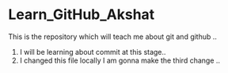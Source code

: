 # Learn_GitHub_Akshat
This is the repository which will teach me about git and github ..
<br>
1. I will be learning about commit at this stage..
2. I changed this file locally
I am gonna make the third change ..

   
